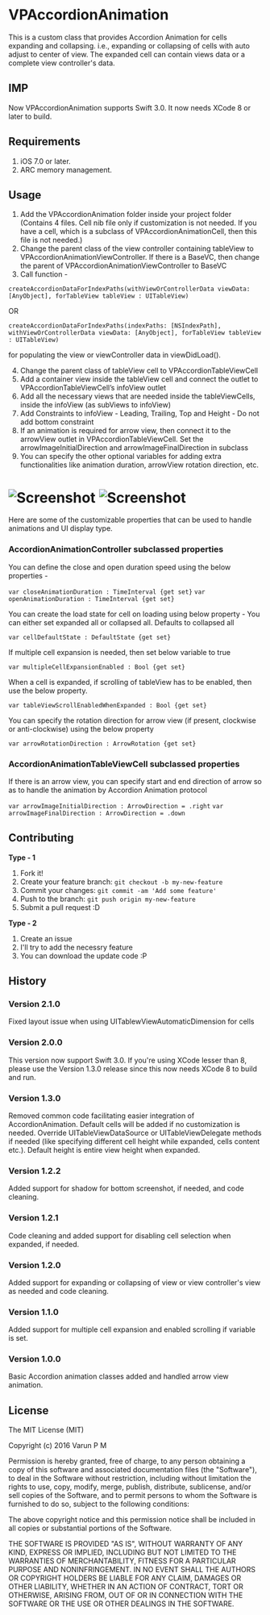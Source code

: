 # VPAccordionAnimation

This is a custom class that provides Accordion Animation for cells expanding and collapsing. i.e., expanding or collapsing of cells with auto adjust to center of view. The expanded cell can contain views data or a complete view controller's data.

## IMP

Now VPAccordionAnimation supports Swift 3.0. It now needs XCode 8 or later to build.

## Requirements

1. iOS 7.0 or later.
2. ARC memory management.

## Usage

1. Add the VPAccordionAnimation folder inside your project folder (Contains 4 files. Cell nib file only if customization is not needed. If you have a cell, which is a subclass of VPAccordionAnimationCell, then this file is not needed.)
2. Change the parent class of the view controller containing tableView to VPAccordionAnimationViewController. If there is a BaseVC, then change the parent of VPAccordionAnimationViewController to BaseVC
3. Call function - 

`createAccordionDataForIndexPaths(withViewOrControllerData viewData: [AnyObject], forTableView tableView : UITableView)`

OR

`createAccordionDataForIndexPaths(indexPaths: [NSIndexPath], withViewOrControllerData viewData: [AnyObject], forTableView tableView : UITableView)`

for populating the view or viewController data in viewDidLoad().

4. Change the parent class of tableView cell to VPAccordionTableViewCell
5. Add a container view inside the tableView cell and connect the outlet to VPAccordionTableViewCell’s infoView outlet
6. Add all the necessary views that are needed inside the tableViewCells, inside the infoView (as subViews to infoView)
7. Add Constraints to infoView - Leading, Trailing, Top and Height - Do not add bottom constraint
8. If an animation is required for arrow view, then connect it to the arrowView outlet in VPAccordionTableViewCell. Set the arrowImageInitialDirection and arrowImageFinalDirection in subclass
9. You can specify the other optional variables for adding extra functionalities like animation duration, arrowView rotation direction, etc.

# ![Screenshot](/VPAccordionAnimation-Screenshot1.png) ![Screenshot](/VPAccordionAnimation-Screenshot2.png)


Here are some of the customizable properties that can be used to handle animations and UI display type.


### AccordionAnimationController subclassed properties

You can define the close and open duration speed using the below properties -

`var closeAnimationDuration : TimeInterval {get set}`
`var openAnimationDuration : TimeInterval {get set}`


You can create the load state for cell on loading using below property - You can either set expanded all or collapsed all. Defaults to collapsed all

`var cellDefaultState : DefaultState {get set}`


If multiple cell expansion is needed, then set below variable to true

`var multipleCellExpansionEnabled : Bool {get set}`


When a cell is expanded, if scrolling of tableView has to be enabled, then use the below property.

`var tableViewScrollEnabledWhenExpanded : Bool {get set}`


You can specify the rotation direction for arrow view (if present, clockwise or anti-clockwise) using the below property

`var arrowRotationDirection : ArrowRotation {get set}`


### AccordionAnimationTableViewCell subclassed properties

If there is an arrow view, you can specify start and end direction of arrow so as to handle the animation by Accordion Animation protocol

`var arrowImageInitialDirection : ArrowDirection = .right`
`var arrowImageFinalDirection : ArrowDirection = .down`



## Contributing
**Type - 1**

1. Fork it!
2. Create your feature branch: `git checkout -b my-new-feature`
3. Commit your changes: `git commit -am 'Add some feature'`
4. Push to the branch: `git push origin my-new-feature`
5. Submit a pull request :D

**Type - 2**

1. Create an issue
2. I'll try to add the necessry feature
3. You can download the update code :P

## History

### Version 2.1.0
Fixed layout issue when using UITablewViewAutomaticDimension for cells

### Version 2.0.0
This version now support Swift 3.0. If you're using XCode lesser than 8, please use the Version 1.3.0 release since this now needs XCode 8 to build and run.

### Version 1.3.0
Removed common code facilitating easier integration of AccordionAnimation. Default cells will be added if no customization is needed. Override UITableViewDataSource or UITableViewDelegate methods if needed (like specifying different cell height while expanded, cells content etc.). Default height is entire view height when expanded.

### Version 1.2.2
Added support for shadow for bottom screenshot, if needed, and code cleaning.

### Version 1.2.1
Code cleaning and added support for disabling cell selection when expanded, if needed.

### Version 1.2.0
Added support for expanding or collapsing of view or view controller's view as needed and code cleaning.

### Version 1.1.0
Added support for multiple cell expansion and enabled scrolling if variable is set.

### Version 1.0.0
Basic Accordion animation classes added and handled arrow view animation.

## License
The MIT License (MIT)

Copyright (c) 2016 Varun P M

Permission is hereby granted, free of charge, to any person obtaining a copy
of this software and associated documentation files (the "Software"), to deal
in the Software without restriction, including without limitation the rights
to use, copy, modify, merge, publish, distribute, sublicense, and/or sell
copies of the Software, and to permit persons to whom the Software is
furnished to do so, subject to the following conditions:

The above copyright notice and this permission notice shall be included in all
copies or substantial portions of the Software.

THE SOFTWARE IS PROVIDED "AS IS", WITHOUT WARRANTY OF ANY KIND, EXPRESS OR
IMPLIED, INCLUDING BUT NOT LIMITED TO THE WARRANTIES OF MERCHANTABILITY,
FITNESS FOR A PARTICULAR PURPOSE AND NONINFRINGEMENT. IN NO EVENT SHALL THE
AUTHORS OR COPYRIGHT HOLDERS BE LIABLE FOR ANY CLAIM, DAMAGES OR OTHER
LIABILITY, WHETHER IN AN ACTION OF CONTRACT, TORT OR OTHERWISE, ARISING FROM,
OUT OF OR IN CONNECTION WITH THE SOFTWARE OR THE USE OR OTHER DEALINGS IN THE
SOFTWARE.
